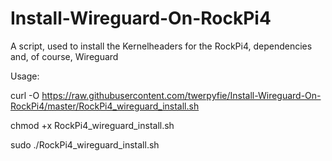 # Install-Wireguard-On-RockPi4
A script, used to install the Kernelheaders for the RockPi4, dependencies and, of course, Wireguard


Usage:

curl -O https://raw.githubusercontent.com/twerpyfie/Install-Wireguard-On-RockPi4/master/RockPi4_wireguard_install.sh

chmod +x RockPi4_wireguard_install.sh

sudo ./RockPi4_wireguard_install.sh
